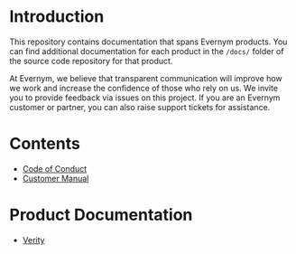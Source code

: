 # Introduction

This repository contains documentation that spans Evernym products. You can find additional documentation for each product in the `/docs/` folder of the source code repository for that product.

At Evernym, we believe that transparent communication will improve how we work and increase the confidence of those who rely on us. We invite you to provide feedback via issues on this project. If you are an Evernym customer or partner, you can also raise support tickets for assistance.

# Contents
* [Code of Conduct](Code-of-Conduct.md)
* [Customer Manual](Customer-Manual/)


# Product Documentation
* [Verity](https://github.com/evernym/verity-sdk/)
